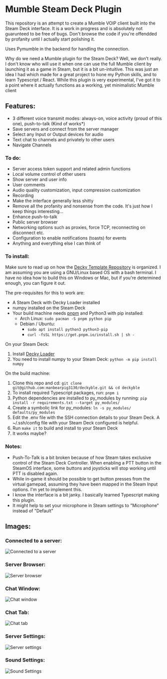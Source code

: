 # Mumble Steam Deck Plugin

This repository is an attempt to create a Mumble VOIP client built into the Steam Deck interface. It is a work in progress and is absolutely not guarunteed to be free of bugs. Don't browse the code if you're offendded by profanity until I actually start polishing it.

Uses Pymumble in the backend for handling the connection.

Why do we need a Mumble plugin for the Steam Deck? 
Well, we don't really. I don't know who will use it when one can use the full Mumble client by launching it as a game in Steam, but it is a bit un-intuitive. 
This was just an idea I had which made for a great project to hone my Python skills, and to learn Typescript / React. 
While this plugin is very experimental, I've got it to a point where it actually functions as a working, yet minimalistic Mumble client

## Features:
- 3 different voice transmit modes: always-on, voice activity (proud of this one), push-to-talk (Kind of works*)
- Save servers and connect from the server manager
- Select any Input or Output devices for audio
- Text chat to channels and privately to other users
- Navigate Channels

### To do:
- Server access token support and related admin functions
- Local volume control of other users
- Show server and user info
- User comments
- Audio quality customization, input compression customization
- Recording
- Make the interface generally less shitty
- Remove all the profanity and nonsense from the code. It's just how I keep things interesting...
- Enhance push-to-talk
- Public server browser
- Networking options such as proxies, force TCP, reconnecting on disconnect etc.
- Configuration to enable notifications (toasts) for events
- Anything and everything else I can think of

### To install:
 Make sure to read up on how the [Decky Template Repository](https://github.com/SteamDeckHomebrew/decky-plugin-template) is organized. 
 I am assuming you are using a GNU/Linux based OS with a bash terminal. I have no idea how to build this on Windows or Mac, but if you're determined enough, you can figure it out.

The pre-requisites for this to work are:
-  A Steam Deck with Decky Loader installed
-  numpy installed on the Steam Deck
-  Your build machine needs [pnpm](https://pnpm.io/installation) and Python3 with pip installed:
    - Arch Linux: `sudo pacman -S pnpm python pip`
    - Debian / Ubuntu:
        - `sudo apt install python3 python3-pip`
        - `curl -fsSL https://get.pnpm.io/install.sh | sh -`

On your Steam Deck:
1. Install [Decky Loader](https://github.com/SteamDeckHomebrew/decky-loader)
2. You need to install numpy to your Steam Deck: `python -m pip install numpy`

On the build machine:
1. Clone this repo and cd: `git clone git@github.com:manbearpig3130/deckyble.git && cd deckyble`
2. To install required Typescript packages, run: `pnpm i`
3. Python dependencies are installed to py_modules by running: `pip install -r requirements.txt --target py_modules/`
4. Create a symbolic link for py_modules: `ln -s py_modules/ defaults/py_modules`
5. Edit the .env file with the SSH connection details to your Steam Deck. A ~/.ssh/config file with your Steam Deck configured is helpful.
6. Run `make it` to build and install to your Steam Deck
7. It works maybe?

### Notes:

* Push-To-Talk is a bit broken because of how Steam takes exclusive control of the Steam Deck Controller. When enabling a PTT button in the SteamOS interface, some buttons and joysticks will stop working until PTT is disabled again.
* While in-game it should be possible to get button presses from the virtual gamepad, assuming they have been mapped in the Steam Input options. I'm yet to implement this.
* I know the interface is a bit janky. I basically learned Typescript making this plugin.
* It might help to set your microphone in Steam settings to "Microphone" instead of "Default"


## Images:

### Connected to a server:
![Connected to a server](img/server.png)

### Server Browser:
![Server browser](img/browser.png)

### Chat Window:
![Chat window](img/chatbox.png)

### Chat Tab:
![Chat tab](img/chat2.png)

### Server Settings:
![Server settings](img/serversettings.png)

### Sound Settings:
![Sound Settings](img/soundsettings.png)
